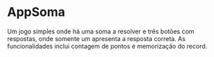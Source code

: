 # AppSoma
Um jogo simples onde há uma soma a resolver e três botões com respostas, onde somente um apresenta a resposta correta. 
As funcionalidades inclui contagem de pontos e memorização do record.
